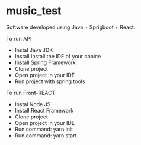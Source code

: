 # music_test
Software developed using Java + Sprigboot + React.

<p>To run API</p>
<ul>
  <li>Instal Java JDK</li>
  <li>Install Install the IDE of your choice</li>
  <li>Install Spring Framework</li>
  <li>Clone project</li>
  <li>Open project in your IDE</li>
  <li>Run project with spring tools</li>
</ul>

<p>To run Front-REACT</p>
<ul>
  <li>Instal Node.JS</li>
  <li>Install React Framework</li>
  <li>Clone project</li>
  <li>Open project in your IDE</li>
  <li>Run command: yarn init</li>
  <li>Run command: yarn start</li>
</ul>

